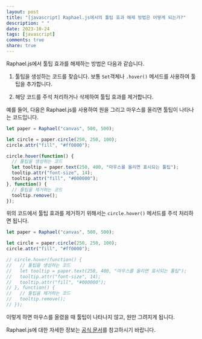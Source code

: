 ```yaml
---
layout: post
title: "[javascript] Raphael.js에서의 툴팁 효과 해제 방법은 어떻게 되는가?"
description: " "
date: 2023-10-24
tags: [javascript]
comments: true
share: true
---
```

Raphael.js에서 툴팁 효과를 해제하는 방법은 다음과 같습니다.

1. 툴팁을 생성하는 코드를 찾습니다. 보통 `Set`객체나 `.hover()` 메서드를 사용하여 툴팁을 추가합니다.

2. 해당 코드를 주석 처리하거나 삭제하여 툴팁 효과를 제거합니다.

예를 들어, 다음은 Raphael.js를 사용하여 원을 그리고 마우스를 올리면 툴팁이 나타나는 코드입니다.

```javascript
let paper = Raphael("canvas", 500, 500);

let circle = paper.circle(250, 250, 100);
circle.attr("fill", "#ff0000");

circle.hover(function() {
  // 툴팁을 생성하는 코드
  let tooltip = paper.text(250, 400, "마우스를 올리면 표시되는 툴팁");
  tooltip.attr("font-size", 14);
  tooltip.attr("fill", "#000000");
}, function() {
  // 툴팁을 제거하는 코드
  tooltip.remove();
});
```

위의 코드에서 툴팁 효과를 제거하기 위해서는 `circle.hover()` 메서드를 주석 처리하면 됩니다.

```javascript
let paper = Raphael("canvas", 500, 500);

let circle = paper.circle(250, 250, 100);
circle.attr("fill", "#ff0000");

// circle.hover(function() {
//   // 툴팁을 생성하는 코드
//   let tooltip = paper.text(250, 400, "마우스를 올리면 표시되는 툴팁");
//   tooltip.attr("font-size", 14);
//   tooltip.attr("fill", "#000000");
// }, function() {
//   // 툴팁을 제거하는 코드
//   tooltip.remove();
// });
```

이렇게 하면 마우스를 올렸을 때 툴팁이 나타나지 않고, 원만 그려지게 됩니다.

Raphael.js에 대한 자세한 정보는 [공식 문서](https://raphaeljs.com/)를 참고하시기 바랍니다.
